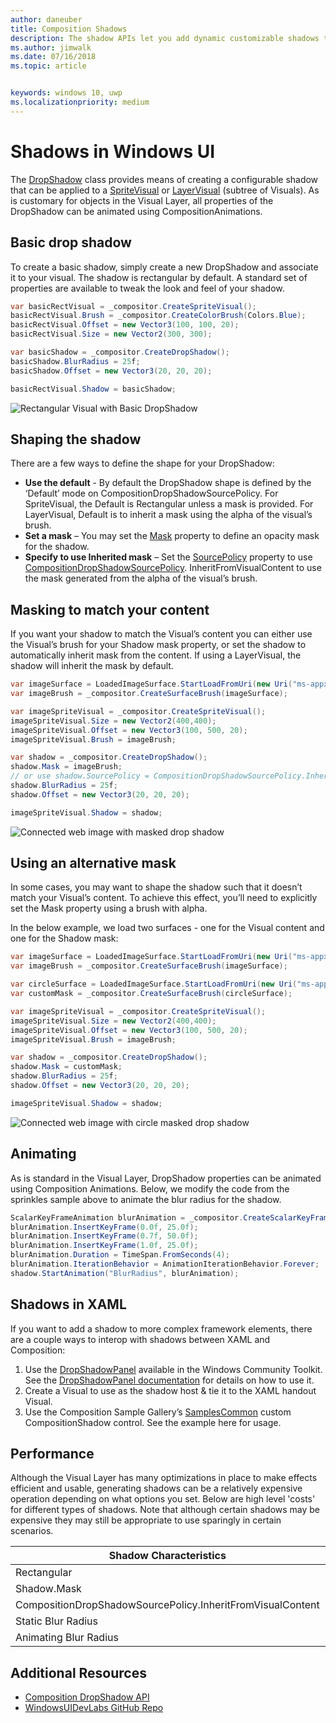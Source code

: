 ```yaml
---
author: daneuber
title: Composition Shadows
description: The shadow APIs let you add dynamic customizable shadows to UI content.
ms.author: jimwalk
ms.date: 07/16/2018
ms.topic: article


keywords: windows 10, uwp
ms.localizationpriority: medium
---
```

# Shadows in Windows UI

The [DropShadow](/uwp/api/Windows.UI.Composition.DropShadow) class provides means of creating a configurable shadow that can be applied to a [SpriteVisual](/uwp/api/windows.ui.composition.spritevisual) or [LayerVisual](/uwp/api/windows.ui.composition.layervisual) (subtree of Visuals). As is customary for objects in the Visual Layer, all properties of the DropShadow can be animated using CompositionAnimations.

## Basic drop shadow

To create a basic shadow, simply create a new DropShadow and associate it to your visual. The shadow is rectangular by default. A standard set of properties are available to tweak the look and feel of your shadow.

```cs
var basicRectVisual = _compositor.CreateSpriteVisual();
basicRectVisual.Brush = _compositor.CreateColorBrush(Colors.Blue);
basicRectVisual.Offset = new Vector3(100, 100, 20);
basicRectVisual.Size = new Vector2(300, 300);

var basicShadow = _compositor.CreateDropShadow();
basicShadow.BlurRadius = 25f;
basicShadow.Offset = new Vector3(20, 20, 20);

basicRectVisual.Shadow = basicShadow;
```

![Rectangular Visual with Basic DropShadow](images/rectangular-dropshadow.png)

## Shaping the shadow

There are a few ways to define the shape for your DropShadow:

- **Use the default** - By default the DropShadow shape is defined by the ‘Default’ mode on CompositionDropShadowSourcePolicy. For SpriteVisual, the Default is Rectangular unless a mask is provided. For LayerVisual, Default is to inherit a mask using the alpha of the visual’s brush.
- **Set a mask** – You may set the [Mask](/uwp/api/windows.ui.composition.dropshadow.mask) property to define an opacity mask for the shadow.
- **Specify to use Inherited mask** – Set the [SourcePolicy](/uwp/api/windows.ui.composition.dropshadow.sourcepolicy) property to use [CompositionDropShadowSourcePolicy](/uwp/api/windows.ui.composition.compositiondropshadowsourcepolicy). InheritFromVisualContent to use the mask generated from the alpha of the visual’s brush.

## Masking to match your content

If you want your shadow to match the Visual’s content you can either use the Visual’s brush for your Shadow mask property, or set the shadow to automatically inherit mask from the content. If using a LayerVisual, the shadow will inherit the mask by default.

```cs
var imageSurface = LoadedImageSurface.StartLoadFromUri(new Uri("ms-appx:///Assets/myImage.png"));
var imageBrush = _compositor.CreateSurfaceBrush(imageSurface);

var imageSpriteVisual = _compositor.CreateSpriteVisual();
imageSpriteVisual.Size = new Vector2(400,400);
imageSpriteVisual.Offset = new Vector3(100, 500, 20);
imageSpriteVisual.Brush = imageBrush;

var shadow = _compositor.CreateDropShadow();
shadow.Mask = imageBrush;
// or use shadow.SourcePolicy = CompositionDropShadowSourcePolicy.InheritFromVisualContent;
shadow.BlurRadius = 25f;
shadow.Offset = new Vector3(20, 20, 20);

imageSpriteVisual.Shadow = shadow;
```

![Connected web image with masked drop shadow](images/ms-brand-web-dropshadow.png)

## Using an alternative mask

In some cases, you may want to shape the shadow such that it doesn’t match your Visual’s content. To achieve this effect, you’ll need to explicitly set the Mask property using a brush with alpha.

In the below example, we load two surfaces - one for the Visual content and one for the Shadow mask:

```cs
var imageSurface = LoadedImageSurface.StartLoadFromUri(new Uri("ms-appx:///Assets/myImage.png"));
var imageBrush = _compositor.CreateSurfaceBrush(imageSurface);

var circleSurface = LoadedImageSurface.StartLoadFromUri(new Uri("ms-appx:///Assets/myCircleImage.png"));
var customMask = _compositor.CreateSurfaceBrush(circleSurface);

var imageSpriteVisual = _compositor.CreateSpriteVisual();
imageSpriteVisual.Size = new Vector2(400,400);
imageSpriteVisual.Offset = new Vector3(100, 500, 20);
imageSpriteVisual.Brush = imageBrush;

var shadow = _compositor.CreateDropShadow();
shadow.Mask = customMask;
shadow.BlurRadius = 25f;
shadow.Offset = new Vector3(20, 20, 20);

imageSpriteVisual.Shadow = shadow;
```

![Connected web image with circle masked drop shadow](images/ms-brand-web-masked-dropshadow.png)

## Animating

As is standard in the Visual Layer, DropShadow properties can be animated using Composition Animations. Below, we modify the code from the sprinkles sample above to animate the blur radius for the shadow.

```cs
ScalarKeyFrameAnimation blurAnimation = _compositor.CreateScalarKeyFrameAnimation();
blurAnimation.InsertKeyFrame(0.0f, 25.0f);
blurAnimation.InsertKeyFrame(0.7f, 50.0f);
blurAnimation.InsertKeyFrame(1.0f, 25.0f);
blurAnimation.Duration = TimeSpan.FromSeconds(4);
blurAnimation.IterationBehavior = AnimationIterationBehavior.Forever;
shadow.StartAnimation("BlurRadius", blurAnimation);
```

## Shadows in XAML

If you want to add a shadow to more complex framework elements, there are a couple ways to interop with shadows between XAML and Composition:

1. Use the [DropShadowPanel](https://github.com/Microsoft/UWPCommunityToolkit/blob/master/Microsoft.Toolkit.Uwp.UI.Controls/DropShadowPanel/DropShadowPanel.Properties.cs) available in the Windows Community Toolkit. See the [DropShadowPanel documentation](https://docs.microsoft.com/windows/uwpcommunitytoolkit/controls/DropShadowPanel) for details on how to use it.
1. Create a Visual to use as the shadow host & tie it to the XAML handout Visual.
1. Use the Composition Sample Gallery’s [SamplesCommon](https://github.com/Microsoft/WindowsUIDevLabs/tree/master/SamplesCommon/SamplesCommon) custom CompositionShadow control. See the example here for usage.

## Performance

Although the Visual Layer has many optimizations in place to make effects efficient and usable, generating shadows can be a relatively expensive operation depending on what options you set. Below are high level 'costs' for different types of shadows. Note that although certain shadows may be expensive they may still be appropriate to use sparingly in certain scenarios.

Shadow Characteristics| Cost
------------- | -------------
Rectangular    | Low
Shadow.Mask      | High
CompositionDropShadowSourcePolicy.InheritFromVisualContent | High
Static Blur Radius | Low
Animating Blur Radius | High

## Additional Resources

- [Composition DropShadow API](/uwp/api/Windows.UI.Composition.DropShadow)
- [WindowsUIDevLabs GitHub Repo](https://github.com/Microsoft/WindowsUIDevLabs)